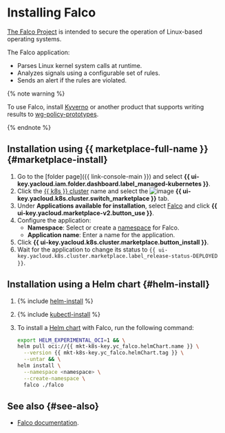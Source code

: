 # Installing Falco

[The Falco Project](https://falco.org/) is intended to secure the operation of Linux-based operating systems.

The Falco application:
* Parses Linux kernel system calls at runtime.
* Analyzes signals using a configurable set of rules.
* Sends an alert if the rules are violated.

{% note warning %}

To use Falco, install [Kyverno](/marketplace/products/yc/kyverno) or another product that supports writing results to [wg-policy-prototypes](https://github.com/kubernetes-sigs/wg-policy-prototypes/blob/master/policy-report/README.md).

{% endnote %}

## Installation using {{ marketplace-full-name }} {#marketplace-install}

1. Go to the [folder page]({{ link-console-main }}) and select **{{ ui-key.yacloud.iam.folder.dashboard.label_managed-kubernetes }}**.
1. Click the [{{ k8s }} cluster](../../concepts/index.md#kubernetes-cluster) name and select the ![image](../../../_assets/marketplace.svg) **{{ ui-key.yacloud.k8s.cluster.switch_marketplace }}** tab.
1. Under **Applications available for installation**, select [Falco](/marketplace/products/yc/falco) and click **{{ ui-key.yacloud.marketplace-v2.button_use }}**.
1. Configure the application:
   * **Namespace**: Select or create a [namespace](../../concepts/index.md#namespace) for Falco.
   * **Application name**: Enter a name for the application.
1. Click **{{ ui-key.yacloud.k8s.cluster.marketplace.button_install }}**.
1. Wait for the application to change its status to `{{ ui-key.yacloud.k8s.cluster.marketplace.label_release-status-DEPLOYED }}`.

## Installation using a Helm chart {#helm-install}

1. {% include [helm-install](../../../_includes/managed-kubernetes/helm-install.md) %}

1. {% include [kubectl-install](../../../_includes/managed-kubernetes/kubectl-install.md) %}

1. To install a [Helm chart](https://helm.sh/docs/topics/charts/) with Falco, run the following command:

   ```bash
   export HELM_EXPERIMENTAL_OCI=1 && \
   helm pull oci://{{ mkt-k8s-key.yc_falco.helmChart.name }} \
     --version {{ mkt-k8s-key.yc_falco.helmChart.tag }} \
     --untar && \
   helm install \
     --namespace <namespace> \
     --create-namespace \
     falco ./falco
   ```

## See also {#see-also}

* [Falco documentation](https://falco.org/docs/).